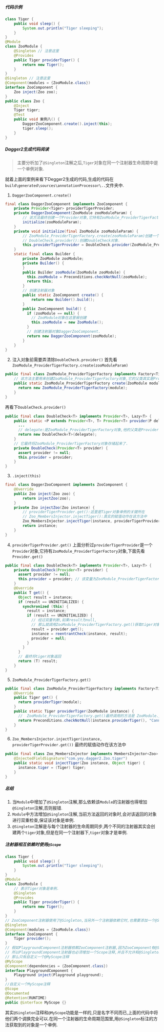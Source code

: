 ##### 代码示例
```java
class Tiger {
    public void sleep() {
        System.out.println("Tiger sleeping");
    }
}
@Module
class ZooModule {
    @Singleton // 注意这里
    @Provides
    public Tiger providerTiger() {
        return new Tiger();
    }
}
@Singleton // 注意这里
@Component(modules = {ZooModule.class})
interface ZooComponent {
    Zoo inject(Zoo zoo);
}
public class Zoo {
    @Inject
    Tiger tiger;
    @Test
    public void 案例八() {
        DaggerZooComponent.create().inject(this);
        tiger.sleep();
    }
}
```
##### Dagger2生成代码阅读
> 主要分析加了`@Singleton`注解之后,`Tiger`对象在同一个注射器生命周期中是一个单例对象.

就着上面的案例来看下Degger2生成的代码,生成的代码在`build\generated\sources\annotationProcessor\..`文件夹中.

1. `DaggerZooComponent.create()`
```java
final class DaggerZooComponent implements ZooComponent {
    private Provider<Tiger> providerTigerProvider;
    private DaggerZooComponent(ZooModule zooModuleParam) {
        // 该方法最终创建一个Provider对象,它持有ZooModule_ProviderTigerFactory对象.
        initialize(zooModuleParam);
    }
    private void initialize(final ZooModule zooModuleParam) {
        // ZooModule_ProviderTigerFactory.create(zooModuleParam)创建一个ZooModule_ProviderTigerFactory对象,它的父类其实是Provider.
        // DoubleCheck.provider():创建DoubleCheck对象.
        this.providerTigerProvider = DoubleCheck.provider(ZooModule_ProviderTigerFactory.create(zooModuleParam));
    }
    static final class Builder {
        private ZooModule zooModule;
        private Builder() {
        }
        public Builder zooModule(ZooModule zooModule) {
          this.zooModule = Preconditions.checkNotNull(zooModule);
          return this;
        }
        // 创建注射器对象
        public static ZooComponent create() {
            return new Builder().build();
        }
        public ZooComponent build() {
          if (zooModule == null) {
            // ZooModule对象在这里被创建
            this.zooModule = new ZooModule();
          }
          // 创建注射器对象DaggerZooComponent.
          return new DaggerZooComponent(zooModule);
        }
    }
}
```
2. 注入对象前需要弄清除`DoubleCheck.provider()`
首先看`ZooModule_ProviderTigerFactory.create(zooModuleParam)`
```java
public final class ZooModule_ProviderTigerFactory implements Factory<Tiger> {
    // 该方法主要用来创建ZooModule_ProviderTigerFactory对象,它的父类其实是Provider.
    public static ZooModule_ProviderTigerFactory create(ZooModule module) {
      return new ZooModule_ProviderTigerFactory(module);
    }
}
```
再看下`DoubleCheck.provider()`
```java
public final class DoubleCheck<T> implements Provider<T>, Lazy<T> {
    public static <P extends Provider<T>, T> Provider<T> provider(P delegate) {
      ...
      // delegate:是ZooModule_ProviderTigerFactory对象,他的父类是Provider.
      return new DoubleCheck<T>(delegate);
    }
    // 它最终将ZooModule_ProviderTigerFactory对象存储起来了.
    private DoubleCheck(Provider<T> provider) {
      assert provider != null;
      this.provider = provider;
    }
}
```
3. `.inject(this)`
```java
final class DaggerZooComponent implements ZooComponent {
    @Override
    public Zoo inject(Zoo zoo) {
        return injectZoo(zoo);
    }
    private Zoo injectZoo(Zoo instance) {
        // providerTigerProvider.get():这里是Tiger对象单例的关键所在
        // Zoo_MembersInjector.injectTiger():真实的赋值动作在该方法中
        Zoo_MembersInjector.injectTiger(instance, providerTigerProvider.get());
        return instance;
    }
}
```
4. `providerTigerProvider.get()`
上面分析过`providerTigerProvider`是一个`Provider`对象,它持有`ZooModule_ProviderTigerFactory`对象,下面先看`Provider.get()`
```java
public final class DoubleCheck<T> implements Provider<T>, Lazy<T> {
    private DoubleCheck(Provider<T> provider) {
      assert provider != null;
      this.provider = provider; // 该变量为ZooModule_ProviderTigerFactory对象.
    }
    @Override
    public T get() {
      Object result = instance;
      if (result == UNINITIALIZED) {
        synchronized (this) {
          result = instance;
          if (result == UNINITIALIZED) {
            // 经过双重判断,如果result为null,
            // 那么就调用ZooModule_ProviderTigerFactory.get()获取tiger对象赋值给result变量
            result = provider.get();
            instance = reentrantCheck(instance, result);
            provider = null;
          }
        }
      }
      // 最终将tiger对象返回
      return (T) result;
    }
}
```
5. `ZooModule_ProviderTigerFactory.get()`
```java
public final class ZooModule_ProviderTigerFactory implements Factory<Tiger> {
    @Override
    public Tiger get() {
      return providerTiger(module);
    }
    public static Tiger providerTiger(ZooModule instance) {
      //  ZooModule_ProviderTigerFactory.get()最终调用的方法是 ZooModule.providerTiger(),最终返回Module创建的tiger对象.
      return Preconditions.checkNotNull(instance.providerTiger(), "Cannot return null from a non-@Nullable @Provides method");
    }
}
```
6. `Zoo_MembersInjector.injectTiger(instance, providerTigerProvider.get())`
最终的赋值动作在该方法中
```java
public final class Zoo_MembersInjector implements MembersInjector<Zoo> {
    @InjectedFieldSignature("com.yey.dagger2.Zoo.tiger")
    public static void injectTiger(Zoo instance, Object tiger) {
      instance.tiger = (Tiger) tiger;
    }
}
```
##### 总结
1. 当`Module`中增加了`@Singleton`注解,那么依赖该`Module`的注射器也得增加`@Singleton`注解,否则报错.
2. `Module`中方法增加`@Singleton`注解,当前方法返回的对象时,会对该返回的对象进行双重检查,保证该对象是单例.
3. `@Singleton`注解是与每个注射器的生命周期同步,两个不同的注射器其实会创建两个`tiger`对象,但是在同一个注射器下,`tiger`对象才是单例.

##### 注射器相互依赖时使用`@Scope`
```java
class Tiger {
    public void sleep() {
        System.out.println("Tiger sleeping");
    }
}
@Module
class ZooModule {
    // 表示Tiger对象是单例.
    @Singleton
    @Provides
    public Tiger providerTiger() {
        return new Tiger();
    }
}
// ZooComponent注射器使用了@Singleton,当另外一个注射器依赖它时,也需要添加一个@Scope类型注释.
@Singleton 
@Component(modules = {ZooModule.class})
interface ZooComponent {
    Tiger provider();
}
// 假如PlaygroundComponent注射器依赖ZooComponent注射器,因为ZooComponent有@Singleton注释,
// 所以PlaygroundComponent注射器也必须增加一个Scope注释,并且不允许和@Singleton注释相同,
// 那么只有自定义一个@MyScope注释
@MyScope
@Component(dependencies = {ZooComponent.class})
interface PlaygroundComponent {
    Playground inject(Playground playground);
}
//自定义一个MyScope注释
@Scope
@Documented
@Retention(RUNTIME)
public @interface MyScope {}
```
其实`@Singleton`注释和`@MyScope`功能是一样的,只是名字不同而已,上面的代码中将他们两个调换完全可以.在同一个注射器的生命周期范围里,用`@Singleton`标注的方法获取到的对象是一个单例.
